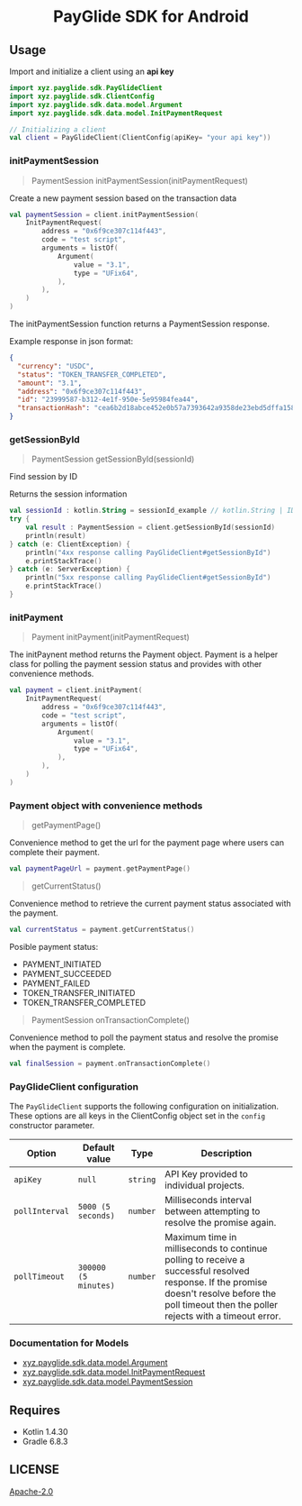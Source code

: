 <div align="center">
	<h1>PayGlide SDK for Android</h1>
</div>

## Usage

Import and initialize a client using an **api key**

```kotlin
import xyz.payglide.sdk.PayGlideClient
import xyz.payglide.sdk.ClientConfig
import xyz.payglide.sdk.data.model.Argument
import xyz.payglide.sdk.data.model.InitPaymentRequest

// Initializing a client
val client = PayGlideClient(ClientConfig(apiKey= "your api key"))
```

### **initPaymentSession**
> PaymentSession initPaymentSession(initPaymentRequest)

Create a new payment session based on the transaction data


```kotlin
val paymentSession = client.initPaymentSession(
    InitPaymentRequest(
        address = "0x6f9ce307c114f443",
        code = "test script",
        arguments = listOf(
            Argument(
                value = "3.1",
                type = "UFix64",
            ),
        ),
    )
)
```

The initPaymentSession function returns a PaymentSession response.

Example response in json format:
```json
{
  "currency": "USDC",
  "status": "TOKEN_TRANSFER_COMPLETED",
  "amount": "3.1",
  "address": "0x6f9ce307c114f443",
  "id": "23999587-b312-4e1f-950e-5e95984fea44",
  "transactionHash": "cea6b2d18abce452e0b57a7393642a9358de23ebd5dffa1589563162d0ab44c4"
}
```

### **getSessionById**
> PaymentSession getSessionById(sessionId)

Find session by ID

Returns the session information

```kotlin
val sessionId : kotlin.String = sessionId_example // kotlin.String | ID of session to return
try {
    val result : PaymentSession = client.getSessionById(sessionId)
    println(result)
} catch (e: ClientException) {
    println("4xx response calling PayGlideClient#getSessionById")
    e.printStackTrace()
} catch (e: ServerException) {
    println("5xx response calling PayGlideClient#getSessionById")
    e.printStackTrace()
}
```

### **initPayment**
> Payment initPayment(initPaymentRequest)

The initPaynent method returns the Payment object.
Payment is a helper class for polling the payment session status and provides with other convenience methods.

```kotlin
val payment = client.initPayment(
    InitPaymentRequest(
        address = "0x6f9ce307c114f443",
        code = "test script",
        arguments = listOf(
            Argument(
                value = "3.1",
                type = "UFix64",
            ),
        ),
    )
)
```

### **Payment object with convenience methods**
> getPaymentPage()

Convenience method to get the url for the payment page where users can complete their payment.
```kotlin
val paymentPageUrl = payment.getPaymentPage()
```


> getCurrentStatus()

Convenience method to retrieve the current payment status associated with the payment.
```kotlin
val currentStatus = payment.getCurrentStatus()
```
Posible payment status:

- PAYMENT_INITIATED
- PAYMENT_SUCCEEDED
- PAYMENT_FAILED
- TOKEN_TRANSFER_INITIATED
- TOKEN_TRANSFER_COMPLETED


> PaymentSession onTransactionComplete()

Convenience method to poll the payment status and resolve the promise when the payment is complete.
```kotlin
val finalSession = payment.onTransactionComplete()
```

### PayGlideClient configuration

The `PayGlideClient` supports the following configuration on initialization. These options are all keys in the ClientConfig object set in the `config` constructor parameter.

| Option        | Default value            | Type         | Description                                                                                                                                                  |
| ------------- | ------------------------ | ------------ | ------------------------------------------------------------------------------------------------------------------------------------------------------------ |
| `apiKey`      | `null`              |   `string`   | API Key provided to individual projects.                                                      |
| `pollInterval`| `5000 (5 seconds)`       |   `number`   | Milliseconds interval between attempting to resolve the promise again.                                                 |
| `pollTimeout` | `300000 (5 minutes)`     |   `number`   | Maximum time in milliseconds to continue polling to receive a successful resolved response. If the promise doesn't resolve before the poll timeout then the poller rejects with a timeout error.                                                 |

<a name="documentation-for-models"></a>
### Documentation for Models

- [xyz.payglide.sdk.data.model.Argument](docs/Argument.md)
- [xyz.payglide.sdk.data.model.InitPaymentRequest](docs/InitPaymentRequest.md)
- [xyz.payglide.sdk.data.model.PaymentSession](docs/PaymentSession.md)

## Requires

* Kotlin 1.4.30
* Gradle 6.8.3

## LICENSE

[Apache-2.0](LICENSE)
